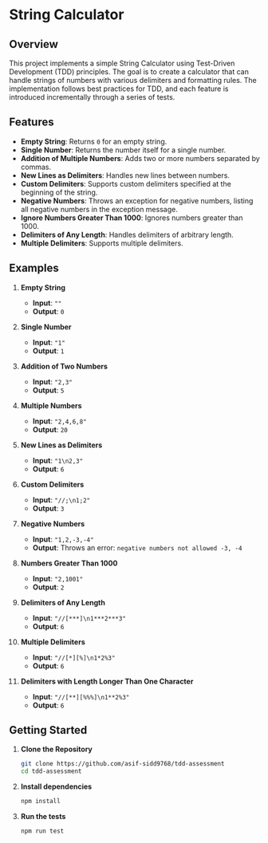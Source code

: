 # String Calculator

## Overview

This project implements a simple String Calculator using Test-Driven Development (TDD) principles. The goal is to create a calculator that can handle strings of numbers with various delimiters and formatting rules. The implementation follows best practices for TDD, and each feature is introduced incrementally through a series of tests.

## Features

- **Empty String**: Returns `0` for an empty string.
- **Single Number**: Returns the number itself for a single number.
- **Addition of Multiple Numbers**: Adds two or more numbers separated by commas.
- **New Lines as Delimiters**: Handles new lines between numbers.
- **Custom Delimiters**: Supports custom delimiters specified at the beginning of the string.
- **Negative Numbers**: Throws an exception for negative numbers, listing all negative numbers in the exception message.
- **Ignore Numbers Greater Than 1000**: Ignores numbers greater than 1000.
- **Delimiters of Any Length**: Handles delimiters of arbitrary length.
- **Multiple Delimiters**: Supports multiple delimiters.

## Examples

1. **Empty String**
   - **Input**: `""`
   - **Output**: `0`

2. **Single Number**
   - **Input**: `"1"`
   - **Output**: `1`

3. **Addition of Two Numbers**
   - **Input**: `"2,3"`
   - **Output**: `5`

4. **Multiple Numbers**
   - **Input**: `"2,4,6,8"`
   - **Output**: `20`

5. **New Lines as Delimiters**
   - **Input**: `"1\n2,3"`
   - **Output**: `6`

6. **Custom Delimiters**
   - **Input**: `"//;\n1;2"`
   - **Output**: `3`

7. **Negative Numbers**
   - **Input**: `"1,2,-3,-4"`
   - **Output**: Throws an error: `negative numbers not allowed -3, -4`

8. **Numbers Greater Than 1000**
   - **Input**: `"2,1001"`
   - **Output**: `2`

9. **Delimiters of Any Length**
   - **Input**: `"//[***]\n1***2***3"`
   - **Output**: `6`

10. **Multiple Delimiters**
    - **Input**: `"//[*][%]\n1*2%3"`
    - **Output**: `6`

11. **Delimiters with Length Longer Than One Character**
    - **Input**: `"//[**][%%%]\n1**2%3"`
    - **Output**: `6`

## Getting Started

1. **Clone the Repository**

   ```bash
   git clone https://github.com/asif-sidd9768/tdd-assessment
   cd tdd-assessment
2. **Install dependencies**
   ```bash
   npm install
4. **Run the tests**
   ```bash
   npm run test
   
